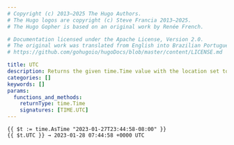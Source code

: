 ```yaml
---
# Copyright (c) 2013–2025 The Hugo Authors.
# The Hugo logos are copyright (c) Steve Francia 2013–2025.
# The Hugo Gopher is based on an original work by Renée French.

# Documentation licensed under the Apache License, Version 2.0.
# The original work was translated from English into Brazilian Portuguese.
# https://github.com/gohugoio/hugoDocs/blob/master/content/LICENSE.md

title: UTC
description: Returns the given time.Time value with the location set to UTC.
categories: []
keywords: []
params:
  functions_and_methods:
    returnType: time.Time
    signatures: [TIME.UTC]
---
```


```go-html-template
{{ $t := time.AsTime "2023-01-27T23:44:58-08:00" }}
{{ $t.UTC }} → 2023-01-28 07:44:58 +0000 UTC
